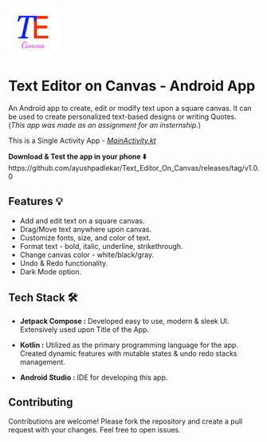 <div align="left">
    <img src="app\src\main\ic_launcher-playstore.png" alt="App Logo" height="100" style="border-radius: 15px;">
</div>

# Text Editor on Canvas - Android App

An Android app to create, edit or modify text upon a square canvas. It can be used to create personalized text-based designs or writing Quotes. </br>
(*This app was made as an assignment for an insternship.*) </br>

This is a Single Activity App - *[MainActivity.kt](app\src\main\java\com\ayushxp\texteditoroncanvasapp\MainActivity.kt)*

<p><b>Download & Test the app in your phone ⬇️</b> </br>
https://github.com/ayushpadlekar/Text_Editor_On_Canvas/releases/tag/v1.0.0
</p>

## Features 💡

* Add and edit text on a square canvas.
* Drag/Move text anywhere upon canvas.
* Customize fonts, size, and color of text.
* Format text - bold, italic, underline, strikethrough.
* Change canvas color - white/black/gray.
* Undo & Redo functionality.
* Dark Mode option.



## Tech Stack 🛠️

* **Jetpack Compose :** Developed easy to use, modern & sleek UI. Extensively used upon Title of the App.

* **Kotlin :** Utilized as the primary programming language for the app. Created dynamic features with mutable states & undo redo stacks management.

* **Android Studio :** IDE for developing this app.


## Contributing

Contributions are welcome! Please fork the repository and create a pull request with your changes. Feel free to open issues.
